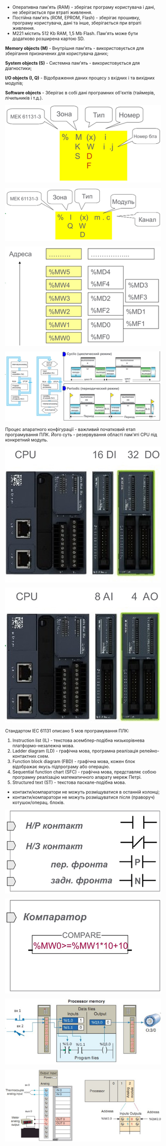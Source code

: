 - Оперативна пам'ять (RAM) - зберігає програму користувача і дані, не зберігається при втраті живлення.
- Постійна пам'ять (ROM, EPROM, Flash) - зберігає прошивку, програму користувача, дані та інше, зберігається при втраті живлення.
- М221 містить 512 Kb RAM, 1,5 Mb Flash. Пам'ять може бути додатково розширена картою SD.



**Memory objects (M)** - Внутрішня пам'ять - використовується для зберігання призначених для користувача даних;

**System objects (S)** - Системна пам'ять - використовується для діагностики;

**I/O objects (I, Q)** - Відображення даних процесу з вхідних і та вихідних модулів;

**Software objects** - Зберігає в собі дані програмних об'єктів (таймерів, лічильників і т.д.).

![](media/8_04.jpg)

![](media/8_05.jpg)

![](media/8_06.jpg)

![](media/8_07.jpg)



Процес апаратного конфігурації - важливий початковий етап програмування ПЛК. Його суть - резервування області пам'яті CPU під конкретний модуль.

![](media/8_10.jpg)

![](media/8_11.jpg)



Стандартом IEC 61131 описано 5 мов програмування ПЛК:

1. Instruction list (IL) - текстова асемблер-подібна низькорівнева платформо-незалежна мова.
2. Ladder diagram (LD) - графічна мова, програмна реалізація релейно-контактних схем.
3. Function block diagram (FBD) - графічна мова, кожен блок відображає якусь підпрограму або операцію.
4. Sequential function chart (SFC) - графічна мова, представляє собою програмну реалізацію математичного апарату мереж Петрі.
5. Structured text (ST) - текстова паскале-подібна мова.



- контакти/компаратори не можуть розміщуватися в останній колонці;
- контакти/компаратори не можуть розміщуватися після (праворуч) котушок/операц. блоків.

![](media/8_13_1.jpg)

![](media/8_13_2.jpg)

![](media/8_14.jpg)

![](media/8_15.jpg)